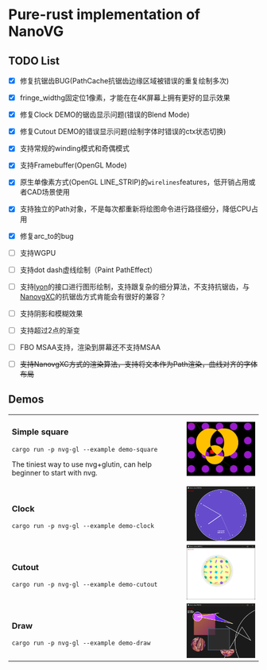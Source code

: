 # Pure-rust implementation of NanoVG

## TODO List

- [x] 修复抗锯齿BUG(PathCache抗锯齿边缘区域被错误的重复绘制多次)
- [x] fringe_widthg固定位1像素，才能在在4K屏幕上拥有更好的显示效果
- [x] 修复Clock DEMO的锯齿显示问题(错误的Blend Mode)
- [x] 修复Cutout DEMO的错误显示问题(绘制字体时错误的ctx状态切换)
- [x] 支持常规的winding模式和奇偶模式
- [x] 支持Framebuffer(OpenGL Mode)
- [x] 原生单像素方式(OpenGL LINE_STRIP)的`wirelines`features，低开销占用或者CAD场景使用
- [x] 支持独立的Path对象，不是每次都重新将绘图命令进行路径细分，降低CPU占用
- [x] 修复arc_to的bug
- [ ] 支持WGPU
- [ ] 支持dot dash虚线绘制（Paint PathEffect）
- [ ] 支持[lyon](https://docs.rs/lyon/latest/lyon/)的接口进行图形绘制，支持跟复杂的细分算法，不支持抗锯齿，与[NanovgXC](https://github.com/styluslabs/nanovgXC)的抗锯齿方式肯能会有很好的兼容？
- [ ] 支持阴影和模糊效果
- [ ] 支持超过2点的渐变
- [ ] FBO MSAA支持，渲染到屏幕还不支持MSAA
- [ ] ~~支持NanovgXC方式的渲染算法，支持将文本作为Path渲染，曲线对齐的字体布局~~


## Demos

<table>

<tr><td><h3>Simple square</h3>

```
cargo run -p nvg-gl --example demo-square
```

The tiniest way to use nvg+glutin, can help beginner to start with nvg.

</td><td>
<img src="screenshots/square.png" width="200" />
</td></tr>

<tr><td><h3>Clock</h3>

```
cargo run -p nvg-gl --example demo-clock
```

</td><td>
<img src="screenshots/clock.png" width="200" />
</td></tr>

<tr><td><h3>Cutout</h3>

```
cargo run -p nvg-gl --example demo-cutout
```

</td><td>
  <img src="screenshots/cutout.png" width="200" />
</td></tr>

<tr><td><h3>Draw</h3>

```
cargo run -p nvg-gl --example demo-draw
```

</td><td>
  <img src="screenshots/draw.png" width="200" />
</td></tr>
</table>
